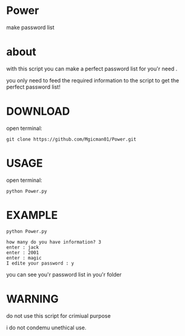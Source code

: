 # Power
make password list

# about
with this script you can make a perfect password list for you'r need .

you only need to feed the required information to the script to get the perfect password list!
# DOWNLOAD
open terminal:
```
git clone https://github.com/Mgicman01/Power.git

```
# USAGE
open terminal:
```
python Power.py
```
# EXAMPLE
```
python Power.py
```

```
how many do you have information? 3
enter : jack
enter : 2001
enter : magic
I edite your password : y
```
you can see you'r password list in you'r folder
# WARNING
do not use this script for crimiual purpose

i do not condemu unethical use.
